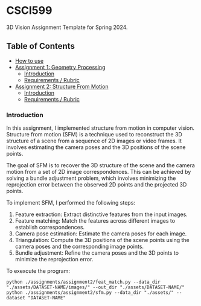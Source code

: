 # CSCI599
3D Vision Assignment Template for Spring 2024.

## Table of Contents
- [How to use](#how-to-use)
- [Assignment 1: Geometry Processing](#assignment-1-geometry-processing)
    - [Introduction](#introduction)
    - [Requirements / Rubric](#requirements--rubric)
- [Assignment 2: Structure From Motion](#assignment-2-structure-from-motion)
    - [Introduction](#introduction-1)
    - [Requirements / Rubric](#requirements--rubric-1)




### Introduction
In this assignment, I implemented structure from motion in computer vision. Structure from motion (SFM) is a technique used to reconstruct the 3D structure of a scene from a sequence of 2D images or video frames. It involves estimating the camera poses and the 3D positions of the scene points.

The goal of SFM is to recover the 3D structure of the scene and the camera motion from a set of 2D image correspondences. This can be achieved by solving a bundle adjustment problem, which involves minimizing the reprojection error between the observed 2D points and the projected 3D points.

To implement SFM, I performed the following steps:
1. Feature extraction: Extract distinctive features from the input images.
2. Feature matching: Match the features across different images to establish correspondences.
3. Camera pose estimation: Estimate the camera poses for each image.
4. Triangulation: Compute the 3D positions of the scene points using the camera poses and the corresponding image points.
5. Bundle adjustment: Refine the camera poses and the 3D points to minimize the reprojection error.


To exexcute the program:
```shell
python ./assignments/assignment2/feat_match.py --data_dir "./assets/DATASET-NAME/images/" --out_dir "./assets/DATASET-NAME/"
python ./assignments/assignment2/sfm.py --data_dir "./assets/" --dataset "DATASET-NAME" 

```
